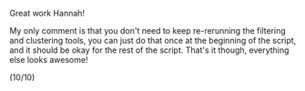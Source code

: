 Great work Hannah!

My only comment is that you don't need to keep re-rerunning the filtering and clustering tools, you can just do that once at the beginning of the script, and it should be okay for the rest of the script. That's it though, everything else looks awesome!

(10/10)
